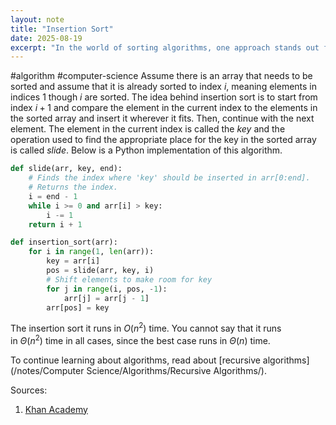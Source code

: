 ```yaml
---
layout: note
title: "Insertion Sort"
date: 2025-08-19
excerpt: "In the world of sorting algorithms, one approach stands out for its simplicity and surprising efficiency, with a best-case performance that defies its overall time complexity. But how does insertion sorts clever slide operation make it all "
---
```


#algorithm #computer-science 
Assume there is an array that needs to be sorted and assume that it is already sorted to index $i$, meaning elements in indices $1$ though $i$ are sorted. The idea behind insertion sort is to start from index $i+1$ and compare the element in the current index to the elements in the sorted array and insert it wherever it fits. Then, continue with the next element. The element in the current index is called the _key_ and the operation used to find the appropriate place for the key in the sorted array is called _slide_. Below is a Python implementation of this algorithm.
```python
def slide(arr, key, end):
    # Finds the index where 'key' should be inserted in arr[0:end].
    # Returns the index.
    i = end - 1
    while i >= 0 and arr[i] > key:
        i -= 1
    return i + 1

def insertion_sort(arr):
    for i in range(1, len(arr)):
        key = arr[i]
        pos = slide(arr, key, i)
        # Shift elements to make room for key
        for j in range(i, pos, -1):
            arr[j] = arr[j - 1]
        arr[pos] = key
```
The insertion sort it runs in $O(n^2)$ time. You cannot say that it runs in $\Theta(n^2)$ time in all cases, since the best case runs in $\Theta(n)$ time.

To continue learning about algorithms, read about [recursive algorithms](/notes/Computer Science/Algorithms/Recursive Algorithms/).

Sources:
1. [Khan Academy](https://www.khanacademy.org/computing/computer-science/algorithms/insertion-sort/a/insertion-sort)